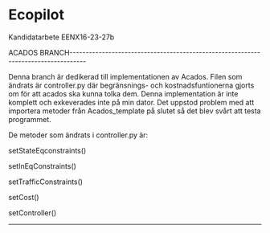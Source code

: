 # Ecopilot
Kandidatarbete EENX16-23-27b

ACADOS BRANCH-----------------------------------------------------------------------------------

Denna branch är dedikerad till implementationen av Acados. Filen som ändrats är controller.py där begränsnings- och kostnadsfuntionerna gjorts om för att acados ska kunna tolka dem. Denna implementation är inte komplett och exkeverades inte på min dator. Det uppstod problem med att importera metoder från Acados_template på slutet så det blev svårt att testa programmet.

De metoder som ändrats i controller.py är: 

setStateEqconstraints()

setInEqConstraints()

setTrafficConstraints()

setCost()

setController()

----------------------------------------------------------------------------------------------
